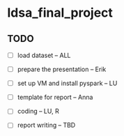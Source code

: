 # ldsa_final_project

## TODO

- [ ] load dataset – ALL
- [ ] prepare the presentation – Erik
- [ ] set up VM and install pyspark – LU
- [ ] template for report – Anna
- [ ] coding – LU, R
- [ ] report writing – TBD

